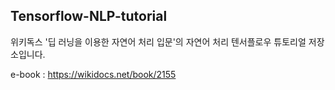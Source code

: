 Tensorflow-NLP-tutorial
---
위키독스 '딥 러닝을 이용한 자연어 처리 입문'의 자연어 처리 텐서플로우 튜토리얼 저장소입니다.

e-book : https://wikidocs.net/book/2155
